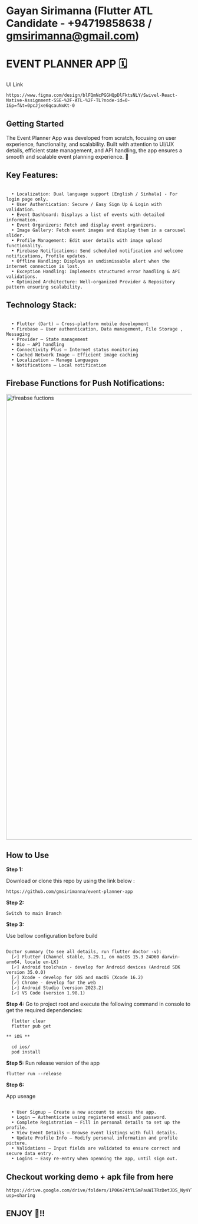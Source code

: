 # Gayan Sirimanna (Flutter ATL Candidate - +94719858638 / gmsirimanna@gmail.com)

# EVENT PLANNER APP 🗓️

UI Link

```
https://www.figma.com/design/blFQmNcPGGHQpDlFktsNLY/Swivel-React-Native-Assignment-SSE-%2F-ATL-%2F-TL?node-id=0-1&p=f&t=0pcJjxe6qcauNxKt-0
```

## Getting Started

The Event Planner App was developed from scratch, focusing on user experience, functionality, and scalability. Built with attention to UI/UX details, efficient state management, and API handling, the app ensures a smooth and scalable event planning experience. 🚀

## Key Features:

```

  • Localization: Dual language support [English / Sinhala] - For login page only.
  • User Authentication: Secure / Easy Sign Up & Login with validation.
  • Event Dashboard: Displays a list of events with detailed information.
  • Event Organizers: Fetch and display event organizers.
  • Image Gallery: Fetch event images and display them in a carousel slider.
  • Profile Management: Edit user details with image upload functionality.
  • Firebase Notifications: Send scheduled notification and welcome notifications, Profile updates.
  • Offline Handling: Displays an undismissable alert when the internet connection is lost.
  • Exception Handling: Implements structured error handling & API validations.
  • Optimized Architecture: Well-organized Provider & Repository pattern ensuring scalability.

```

## Technology Stack:

```

  • Flutter (Dart) – Cross-platform mobile development
  • Firebase – User authentication, Data management, File Storage , Messaging
  • Provider – State management
  • Dio – API handling
  • Connectivity Plus – Internet status monitoring
  • Cached Network Image – Efficient image caching
  • Localization – Manage Languages
  • Notifications – Local notification

```

## Firebase Functions for Push Notifications:

<img width="1208" alt="fireabse fuctions" src="https://github.com/user-attachments/assets/309c7e66-c5d6-4fec-a9e1-249d4bc90ec4" />


## How to Use

**Step 1:**

Download or clone this repo by using the link below :

```
https://github.com/gmsirimanna/event-planner-app
```

**Step 2:**

```
Switch to main Branch
```

**Step 3:**

Use bellow configuration before build

```

Doctor summary (to see all details, run flutter doctor -v):
  [✓] Flutter (Channel stable, 3.29.1, on macOS 15.3 24D60 darwin-arm64, locale en-LK)
  [✓] Android toolchain - develop for Android devices (Android SDK version 35.0.0)
  [✓] Xcode - develop for iOS and macOS (Xcode 16.2)
  [✓] Chrome - develop for the web
  [✓] Android Studio (version 2023.2)
  [✓] VS Code (version 1.98.1)

```

**Step 4:**
Go to project root and execute the following command in console to get the required dependencies:

```
  flutter clear
  flutter pub get

** iOS **

  cd ios/
  pod install

```

**Step 5:**
Run release version of the app

```
flutter run --release
```

**Step 6:**

App useage

```

  • User Signup – Create a new account to access the app.
  • Login – Authenticate using registered email and password.
  • Complete Registration – Fill in personal details to set up the profile.
  • View Event Details – Browse event listings with full details.
  • Update Profile Info – Modify personal information and profile picture.
  • Validations – Input fields are validated to ensure correct and secure data entry.
  • Logins – Easy re-entry when openning the app, until sign out.

```

## Checkout working demo + apk file from here

```
https://drive.google.com/drive/folders/1P06m74tYLSmPauWITRzDetJDS_Ny4YTd?usp=sharing
```

## ENJOY 🎉!!
